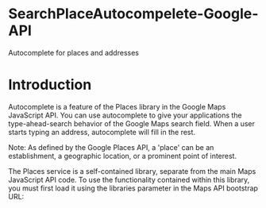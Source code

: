 # SearchPlaceAutocompelete-Google-API
Autocomplete for places and addresses

# Introduction

Autocomplete is a feature of the Places library in the Google Maps JavaScript API. You can use autocomplete to give your applications the type-ahead-search behavior of the Google Maps search field. When a user starts typing an address, autocomplete will fill in the rest.

  Note: As defined by the Google Places API, a 'place' can be an establishment, a geographic location, or a prominent point of interest.
  
  
  The Places service is a self-contained library, separate from the main Maps JavaScript API code. To use the functionality contained within this library, you must first load it using the libraries parameter in the Maps API bootstrap URL:
  
  <script type="text/javascript" src="https://maps.googleapis.com/maps/api/js?key=YOUR_API_KEY&libraries=places"></script>
